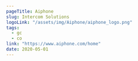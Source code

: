 ```yaml
---
pageTitle: Aiphone
slug: Intercom Solutions
logoLink: "/assets/img/Aiphone/aiphone_logo.png"
tags:
  - gc
  - co
link: "https://www.aiphone.com/home"
date: 2020-05-01
---
```

